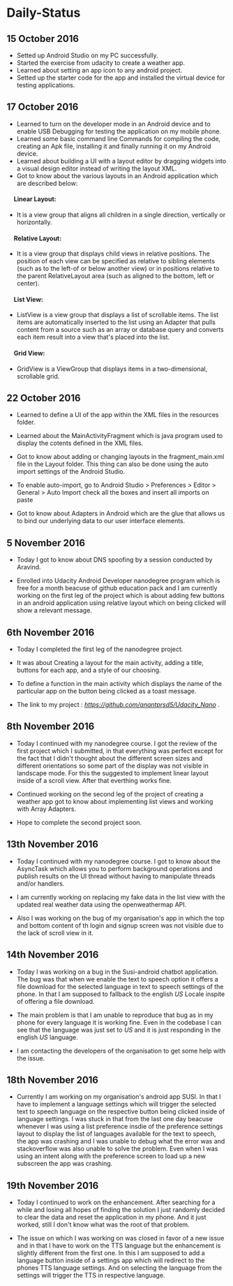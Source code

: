 # Daily-Status

## 15 October 2016

* Setted up Android Studio on my PC successfully.
* Started the exercise from udacity to create a weather app.
* Learned about setting an app icon to any android project.
* Setted up the starter code for the app and installed the virtual device for testing applications.

## 17 October 2016

* Learned to turn on the developer mode in an Android device and to enable USB Debugging for testing the application on my mobile phone.
* Learned some basic command line Commands for compiling the code, creating an Apk file, installing it and finally running it on my Android device.
* Learned about building a UI with a layout editor by dragging widgets into a visual design editor instead of writing the layout XML.
* Got to know about the various layouts in an Android application which are described below:

#### &nbsp;&nbsp;&nbsp;&nbsp; Linear Layout:
* It is a view group that aligns all children in a single direction, vertically or horizontally. 

#### &nbsp;&nbsp;&nbsp;&nbsp; Relative Layout:
* It is a view group that displays child views in relative positions. The position of each view can be specified as relative to sibling elements (such as to the left-of or below another view) or in positions relative to the parent RelativeLayout area (such as aligned to the bottom, left or center).

#### &nbsp;&nbsp;&nbsp;&nbsp; List View: 
* ListView is a view group that displays a list of scrollable items. The list items are automatically inserted to the list using an Adapter that pulls content from a source such as an array or database query and converts each item result into a view that's placed into the list.

#### &nbsp;&nbsp;&nbsp;&nbsp; Grid View:
* GridView is a ViewGroup that displays items in a two-dimensional, scrollable grid.

## 22 October 2016

* Learned to define a UI of the app within the XML files in the resources folder.

* Learned about the MainActivityFragment which is java program used to display the cotents defined in the XML files.

* Got to know about adding or changing layouts in the fragment_main.xml file in the Layout folder. This thing can also be done using the auto import settings of the Android Studio.

* To enable auto-import, go to Android Studio > Preferences > Editor > General > Auto Import check all the boxes and insert all imports on paste

* Got to know about Adapters in Android which are the glue that allows us to bind our underlying data to our user interface elements.

## 5 November 2016

* Today I got to know about DNS spoofing by a session conducted by Aravind.

* Enrolled into Udacity Android Developer nanodegree program which is free for a month beacuse of github education pack and I am currently working on the first leg of the project which is about adding few buttons in an android application using relative layout which on being clicked will show a relevant message.

## 6th November 2016

* Today I completed the first leg of the nanodegree project.

* It was about Creating a layout for the main activity, adding a title, buttons for each app, and a style of our choosing.

* To define a function in the main activity which displays the name of the particular app on the button being clicked as a toast message.

* The link to my project : _https://github.com/anantprsd5/Udacity_Nano_ .

## 8th November 2016

* Today I continued with my nanodegree course. I got the review of the first project which I submitted, in that everything was perfect except for the fact that I didn't thought about the different screen sizes and different orientations so some part of the display was not visible in landscape mode. For this the suggested to implement linear layout inside of a scroll view. After that everthing works fine.

* Continued working on the second leg of the project of creating a weather app got to know about implementing list views and working with Array Adapters.

* Hope to complete the second project soon.

## 13th November 2016

* Today I continued with my nanodegree course. I got to know about the AsyncTask which allows you to perform background operations and publish results on the UI thread without having to manipulate threads and/or handlers. 

* I am currently working on replacing my fake data in the list view with the updated real weather data using the openweathermap API.

* Also I was working on the bug of my organisation's app in which the top and bottom content of th login and signup screen was not visible due to the lack of scroll view in it.

## 14th November 2016

* Today I was working on a bug in the Susi-android chatbot application. The bug was that when we enable the text to speech option it offers a file download for the selected language in text to speech settings of the phone. In that I am supposed to fallback to the english _US_ Locale inspite of offering a file download.

* The main problem is that I am unable to reproduce that bug as in my phone for every language it is working fine. Even in the codebase I can see that the language was just set to _US_ and it is just responding in the english _US_ language.

* I am contacting the developers of the organisation to get some help with the issue.

## 18th November 2016

* Currently I am working on my organisation's android app SUSI. In that I have to implement a language settings which will trigger the selected text to speech language on the respective button being clicked inside of language settings. I was stuck in that from the last one day beacuse whenever I was using a list preference insdie of the preference settings layout to display the list of languages available for the text to speech, the app was crashing and I was unable to debug what the error was and stackoverflow was also unable to solve the problem. Even when I was using an intent along with the preference screen to load up a new subscreen the app was crashing.

## 19th November 2016

* Today I continued to work on the enhancement. After searching for a while and losing all hopes of finding the solution I just randomly decided to clear the data and reset the application in my phone. And it just worked, still I don't know what was the root of that problem.

* The issue on which I was working on was closed in favor of a new issue and in that I have to work on the TTS language but the enhancement is slightly different from the first one. In this I am supposed to add a language button inside of a settings app which will redirect to the phones TTS language settings. And on selecting the language from the settings will trigger the TTS in respective language.


